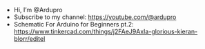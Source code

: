 -  Hi, I’m @Ardupro
-  Subscribe to my channel: https://youtube.com/@ardupro
-  Schematic For Arduino for Beginners pt.2: https://www.tinkercad.com/things/j2FAeJ9AxIa-glorious-kieran-blorr/editel

<!---
Ardupro/Ardupro is a ✨ special ✨ repository because its `README.md` (this file) appears on your GitHub profile.
You can click the Preview link to take a look at your changes.
--->
